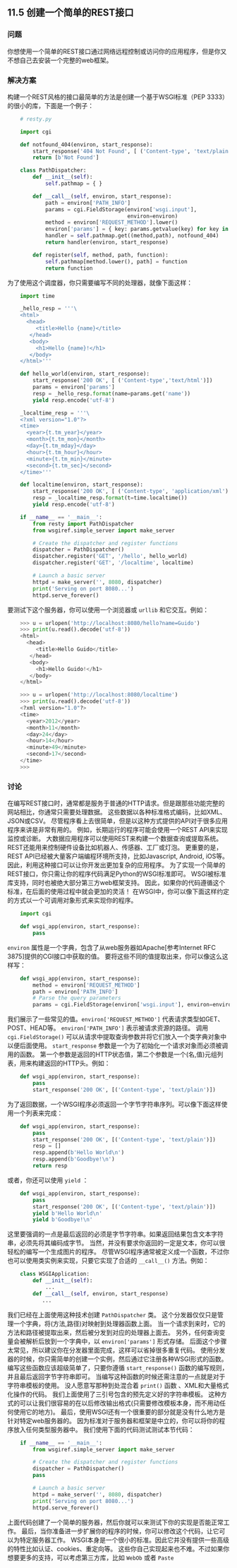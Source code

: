 ## 11.5 创建一个简单的REST接口 ##
### 问题 ###
你想使用一个简单的REST接口通过网络远程控制或访问你的应用程序，但是你又不想自己去安装一个完整的web框架。
### 解决方案 ###
构建一个REST风格的接口最简单的方法是创建一个基于WSGI标准（PEP 3333）的很小的库，下面是一个例子：
```python
    # resty.py

    import cgi

    def notfound_404(environ, start_response):
        start_response('404 Not Found', [ ('Content-type', 'text/plain') ])
        return [b'Not Found']

    class PathDispatcher:
        def __init__(self):
            self.pathmap = { }

        def __call__(self, environ, start_response):
            path = environ['PATH_INFO']
            params = cgi.FieldStorage(environ['wsgi.input'],
                                      environ=environ)
            method = environ['REQUEST_METHOD'].lower()
            environ['params'] = { key: params.getvalue(key) for key in params }
            handler = self.pathmap.get((method,path), notfound_404)
            return handler(environ, start_response)

        def register(self, method, path, function):
            self.pathmap[method.lower(), path] = function
            return function

```
为了使用这个调度器，你只需要编写不同的处理器，就像下面这样：
```python
    import time

    _hello_resp = '''\
    <html>
      <head>
         <title>Hello {name}</title>
       </head>
       <body>
         <h1>Hello {name}!</h1>
       </body>
    </html>'''

    def hello_world(environ, start_response):
        start_response('200 OK', [ ('Content-type','text/html')])
        params = environ['params']
        resp = _hello_resp.format(name=params.get('name'))
        yield resp.encode('utf-8')

    _localtime_resp = '''\
    <?xml version="1.0"?>
    <time>
      <year>{t.tm_year}</year>
      <month>{t.tm_mon}</month>
      <day>{t.tm_mday}</day>
      <hour>{t.tm_hour}</hour>
      <minute>{t.tm_min}</minute>
      <second>{t.tm_sec}</second>
    </time>'''

    def localtime(environ, start_response):
        start_response('200 OK', [ ('Content-type', 'application/xml') ])
        resp = _localtime_resp.format(t=time.localtime())
        yield resp.encode('utf-8')

    if __name__ == '__main__':
        from resty import PathDispatcher
        from wsgiref.simple_server import make_server

        # Create the dispatcher and register functions
        dispatcher = PathDispatcher()
        dispatcher.register('GET', '/hello', hello_world)
        dispatcher.register('GET', '/localtime', localtime)

        # Launch a basic server
        httpd = make_server('', 8080, dispatcher)
        print('Serving on port 8080...')
        httpd.serve_forever()

```
要测试下这个服务器，你可以使用一个浏览器或 ``urllib`` 和它交互。例如：
```python
    >>> u = urlopen('http://localhost:8080/hello?name=Guido')
    >>> print(u.read().decode('utf-8'))
    <html>
      <head>
         <title>Hello Guido</title>
       </head>
       <body>
         <h1>Hello Guido!</h1>
       </body>
    </html>

    >>> u = urlopen('http://localhost:8080/localtime')
    >>> print(u.read().decode('utf-8'))
    <?xml version="1.0"?>
    <time>
      <year>2012</year>
      <month>11</month>
      <day>24</day>
      <hour>14</hour>
      <minute>49</minute>
      <second>17</second>
    </time>
    >>>

```
### 讨论 ###
在编写REST接口时，通常都是服务于普通的HTTP请求。但是跟那些功能完整的网站相比，你通常只需要处理数据。
这些数据以各种标准格式编码，比如XML、JSON或CSV。
尽管程序看上去很简单，但是以这种方式提供的API对于很多应用程序来讲是非常有用的。
例如，长期运行的程序可能会使用一个REST API来实现监控或诊断。
大数据应用程序可以使用REST来构建一个数据查询或提取系统。
REST还能用来控制硬件设备比如机器人、传感器、工厂或灯泡。
更重要的是，REST API已经被大量客户端编程环境所支持，比如Javascript, Android, iOS等。
因此，利用这种接口可以让你开发出更加复杂的应用程序。
为了实现一个简单的REST接口，你只需让你的程序代码满足Python的WSGI标准即可。
WSGI被标准库支持，同时也被绝大部分第三方web框架支持。
因此，如果你的代码遵循这个标准，在后面的使用过程中就会更加的灵活！
在WSGI中，你可以像下面这样约定的方式以一个可调用对象形式来实现你的程序。
```python
    import cgi

    def wsgi_app(environ, start_response):
        pass

```
``environ`` 属性是一个字典，包含了从web服务器如Apache[参考Internet RFC 3875]提供的CGI接口中获取的值。
要将这些不同的值提取出来，你可以像这么这样写：
```python
    def wsgi_app(environ, start_response):
        method = environ['REQUEST_METHOD']
        path = environ['PATH_INFO']
        # Parse the query parameters
        params = cgi.FieldStorage(environ['wsgi.input'], environ=environ)

```
我们展示了一些常见的值。``environ['REQUEST_METHOD']`` 代表请求类型如GET、POST、HEAD等。
``environ['PATH_INFO']`` 表示被请求资源的路径。
调用 ``cgi.FieldStorage()`` 可以从请求中提取查询参数并将它们放入一个类字典对象中以便后面使用。
``start_response`` 参数是一个为了初始化一个请求对象而必须被调用的函数。
第一个参数是返回的HTTP状态值，第二个参数是一个(名,值)元组列表，用来构建返回的HTTP头。例如：
```python
    def wsgi_app(environ, start_response):
        pass
        start_response('200 OK', [('Content-type', 'text/plain')])

```
为了返回数据，一个WSGI程序必须返回一个字节字符串序列。可以像下面这样使用一个列表来完成：
```python
    def wsgi_app(environ, start_response):
        pass
        start_response('200 OK', [('Content-type', 'text/plain')])
        resp = []
        resp.append(b'Hello World\n')
        resp.append(b'Goodbye!\n')
        return resp

```
或者，你还可以使用 ``yield`` ：
```python
    def wsgi_app(environ, start_response):
        pass
        start_response('200 OK', [('Content-type', 'text/plain')])
        yield b'Hello World\n'
        yield b'Goodbye!\n'

```
这里要强调的一点是最后返回的必须是字节字符串。如果返回结果包含文本字符串，必须先将其编码成字节。
当然，并没有要求你返回的一定是文本，你可以很轻松的编写一个生成图片的程序。
尽管WSGI程序通常被定义成一个函数，不过你也可以使用类实例来实现，只要它实现了合适的 ``__call__()`` 方法。例如：
```python
    class WSGIApplication:
        def __init__(self):
            ...
        def __call__(self, environ, start_response)
           ...

```
我们已经在上面使用这种技术创建 ``PathDispatcher`` 类。
这个分发器仅仅只是管理一个字典，将(方法,路径)对映射到处理器函数上面。
当一个请求到来时，它的方法和路径被提取出来，然后被分发到对应的处理器上面去。
另外，任何查询变量会被解析后放到一个字典中，以 ``environ['params']`` 形式存储。
后面这个步骤太常见，所以建议你在分发器里面完成，这样可以省掉很多重复代码。
使用分发器的时候，你只需简单的创建一个实例，然后通过它注册各种WSGI形式的函数。
编写这些函数应该超级简单了，只要你遵循 ``start_response()`` 函数的编写规则，并且最后返回字节字符串即可。
当编写这种函数的时候还需注意的一点就是对于字符串模板的使用。
没人愿意写那种到处混合着 ``print()`` 函数 、XML和大量格式化操作的代码。
我们上面使用了三引号包含的预先定义好的字符串模板。
这种方式的可以让我们很容易的在以后修改输出格式(只需要修改模板本身，而不用动任何使用它的地方)。
最后，使用WSGI还有一个很重要的部分就是没有什么地方是针对特定web服务器的。
因为标准对于服务器和框架是中立的，你可以将你的程序放入任何类型服务器中。
我们使用下面的代码测试测试本节代码：
```python
    if __name__ == '__main__':
        from wsgiref.simple_server import make_server

        # Create the dispatcher and register functions
        dispatcher = PathDispatcher()
        pass

        # Launch a basic server
        httpd = make_server('', 8080, dispatcher)
        print('Serving on port 8080...')
        httpd.serve_forever()

```
上面代码创建了一个简单的服务器，然后你就可以来测试下你的实现是否能正常工作。
最后，当你准备进一步扩展你的程序的时候，你可以修改这个代码，让它可以为特定服务器工作。
WSGI本身是一个很小的标准。因此它并没有提供一些高级的特性比如认证、cookies、重定向等。
这些你自己实现起来也不难。不过如果你想要更多的支持，可以考虑第三方库，比如 ``WebOb`` 或者 ``Paste``
